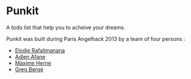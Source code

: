 # Punkit

A todo list that help you to acheive your dreams.

Punkit was built during Paris Angelhack 2013 by a team of four persons :

* [Elodie Rafalimanana](http://www.hackathon.io/eloone)
* [Adlen Afane](http://www.hackathon.io/adlen)
* [Maxime Herne](http://www.hackathon.io/maxime-h)
* [Greg Bergé](http://www.hackathon.io/5294-neoziro)